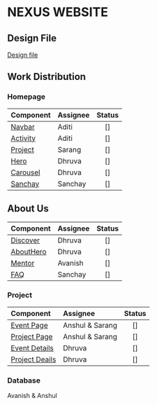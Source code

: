 # NEXUS WEBSITE

## Design File

[Design file](https://www.figma.com/file/ygMUbbynW1yllGO2vQtJqM/NEXUS-Web-Design?type=design&node-id=360%3A464&mode=design&t=a7Brv9pk7SAMyiFQ-1)

## Work Distribution

### Homepage

| Component                              | Assignee | Status |
| :------------------------------------- | :------- | :----: |
| [Navbar](/components/Navbar.jsx)       | Aditi    |   []   |
| [Activity](/components/Activities.jsx) | Aditi    |   []   |
| [Project](/components/Projects.jsx)    | Sarang   |   []   |
| [Hero](/components/Hero.jsx)           | Dhruva   |   []   |
| [Carousel](/components/Carousel.jsx)   | Dhruva   |   []   |
| [Sanchay](/components/Comments.jsx)    | Sanchay  |   []   |

## About Us

| Component                              | Assignee | Status |
| :------------------------------------- | :------- | :----: |
| [Discover](/components/Discover.jsx)   | Dhruva   |   []   |
| [AboutHero](/components/AboutHero.jsx) | Dhruva   |   []   |
| [Mentor](/components/Mentors.jsx)      | Avanish  |   []   |
| [FAQ](/components/Faq.jsx)             | Sanchay  |   []   |

### Project

| Component                                                      | Assignee        | Status |
| :------------------------------------------------------------- | :-------------- | :----: |
| [Event Page](</app/(content)/events/page.jsx>)                 | Anshul & Sarang |   []   |
| [Project Page](</app/(content)/projects/page.jsx>)             | Anshul & Sarang |   []   |
| [Event Details](</app/(content)/events/[event]/page.jsx>)      | Dhruva          |   []   |
| [Project Deails](</app/(content)/projects/[project]/page.jsx>) | Dhruva          |   []   |

### Database

Avanish & Anshul
